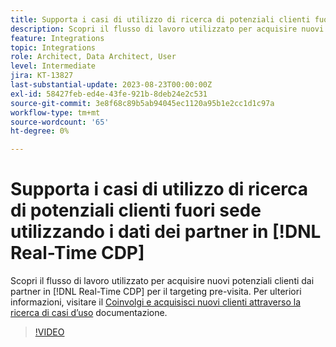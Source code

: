 ```yaml
---
title: Supporta i casi di utilizzo di ricerca di potenziali clienti fuori sede utilizzando i dati dei partner in [!DNL Real-Time CDP]
description: Scopri il flusso di lavoro utilizzato per acquisire nuovi potenziali clienti dai partner in [!DNL Real-Time CDP] per il targeting pre-visita. 
feature: Integrations
topic: Integrations
role: Architect, Data Architect, User
level: Intermediate
jira: KT-13827
last-substantial-update: 2023-08-23T00:00:00Z
exl-id: 58427feb-ed4e-43fe-921b-8deb24e2c531
source-git-commit: 3e8f68c89b5ab94045ec1120a95b1e2cc1d1c97a
workflow-type: tm+mt
source-wordcount: '65'
ht-degree: 0%

---
```


# Supporta i casi di utilizzo di ricerca di potenziali clienti fuori sede utilizzando i dati dei partner in [!DNL Real-Time CDP]

Scopri il flusso di lavoro utilizzato per acquisire nuovi potenziali clienti dai partner in [!DNL Real-Time CDP] per il targeting pre-visita. Per ulteriori informazioni, visitare il [Coinvolgi e acquisisci nuovi clienti attraverso la ricerca di casi d’uso](https://experienceleague.adobe.com/docs/experience-platform/rtcdp/use-cases/partner-data/prospecting.html) documentazione.

>[!VIDEO](https://video.tv.adobe.com/v/3423071/?learn=on)
